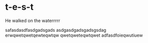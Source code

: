 # t-e-s-t

He walked on the waterrrrr

safasdasdfasdgadsgads
asdgasdgadsgadsgsdag
  erwqwetqwetqewteqwtqw
    qwetqweteqwtqwet
    adfasdfoieqwutiuew
    
